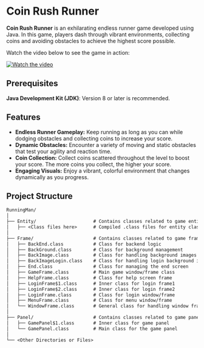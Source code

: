 # Coin Rush Runner

**Coin Rush Runner** is an exhilarating endless runner game developed using Java. In this game, players dash through vibrant environments, collecting coins and avoiding obstacles to achieve the highest score possible.

Watch the video below to see the game in action:

[![Watch the video](https://img.youtube.com/vi/7vZrtDYKcyY/0.jpg)](https://youtu.be/7vZrtDYKcyY)

## Prerequisites

**Java Development Kit (JDK)**: Version 8 or later is recommended. 

## Features

- **Endless Runner Gameplay:** Keep running as long as you can while dodging obstacles and collecting coins to increase your score.
- **Dynamic Obstacles:** Encounter a variety of moving and static obstacles that test your agility and reaction time.
- **Coin Collection:** Collect coins scattered throughout the level to boost your score. The more coins you collect, the higher your score.
- **Engaging Visuals:** Enjoy a vibrant, colorful environment that changes dynamically as you progress.

## Project Structure

```txt
RunningMan/
│
├── Entity/                     # Contains classes related to game entities, objects or characters
│   ├── <Class files here>      # Compiled .class files for entity classes
│
├── Frame/                      # Contains classes related to game frames 
│   ├── BackEnd.class           # Class for backend logic
│   ├── BackGround.class        # Class for background management
│   ├── BackImage.class         # Class for handling background images
│   ├── BackImageLogin.class    # Class for handling login background images
│   ├── End.class               # Class for managing the end screen
│   ├── GameFrame.class         # Main game window/frame class
│   ├── HelpFrame.class         # Class for help screen frame
│   ├── LoginFrame$1.class      # Inner class for login frame1
│   ├── LoginFrame$2.class      # Inner class for login frame2
│   ├── LoginFrame.class        # Class for login window/frame
│   ├── MenuFrame.class         # Class for menu window/frame
│   └── WindowFrame.class       # General class for handling window frames
│
├── Panel/                      # Contains classes related to game panels (UI components within frames)
│   ├── GamePanel$1.class       # Inner class for game panel
│   └── GamePanel.class         # Main class for the game panel
│
└── <Other Directories or Files>

```

